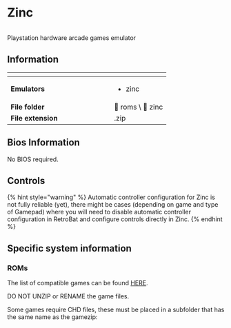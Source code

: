# Zinc



<div align="left">

<figure><img src="https://github.com/fabricecaruso/es-theme-carbon/blob/master/art/logos/zinc.png?raw=true" alt=""><figcaption></figcaption></figure>

</div>

Playstation hardware arcade games emulator

## Information

<table data-header-hidden><thead><tr><th width="224"></th><th></th></tr></thead><tbody><tr><td><strong>Emulators</strong></td><td><ul><li>zinc</li></ul></td></tr><tr><td><strong>File folder</strong></td><td><span data-gb-custom-inline data-tag="emoji" data-code="1f4c2">📂</span> roms \ <span data-gb-custom-inline data-tag="emoji" data-code="1f4c2">📂</span> zinc</td></tr><tr><td><strong>File extension</strong></td><td>.zip</td></tr></tbody></table>

## Bios Information

No BIOS required.

## Controls

{% hint style="warning" %}
Automatic controller configuration for Zinc is not fully reliable (yet), there might be cases (depending on game and type of Gamepad) where you will need to disable automatic controller configuration in RetroBat and configure controls directly in Zinc.
{% endhint %}

## Specific system information

### ROMs

The list of compatible games can be found [HERE](https://emulation.gametechwiki.com/index.php/ZiNc).

DO NOT UNZIP or RENAME the game files.

Some games require CHD files, these must be placed in a subfolder that has the same name as the gamezip:

<div align="left">

<figure><img src="https://i.imgur.com/w68hUHc.png" alt=""><figcaption></figcaption></figure>

</div>

